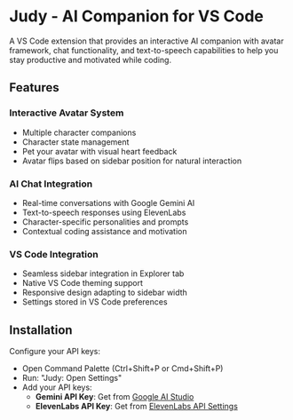 # Judy - AI Companion for VS Code

A VS Code extension that provides an interactive AI companion with avatar framework, chat functionality, and text-to-speech capabilities to help you stay productive and motivated while coding.

## Features

### Interactive Avatar System

-   Multiple character companions
-   Character state management
-   Pet your avatar with visual heart feedback
-   Avatar flips based on sidebar position for natural interaction

### AI Chat Integration

-   Real-time conversations with Google Gemini AI
-   Text-to-speech responses using ElevenLabs
-   Character-specific personalities and prompts
-   Contextual coding assistance and motivation

### VS Code Integration

-   Seamless sidebar integration in Explorer tab
-   Native VS Code theming support
-   Responsive design adapting to sidebar width
-   Settings stored in VS Code preferences

## Installation

Configure your API keys:

-   Open Command Palette (Ctrl+Shift+P or Cmd+Shift+P)
-   Run: "Judy: Open Settings"
-   Add your API keys:
    -   **Gemini API Key**: Get from [Google AI Studio](https://makersuite.google.com/app/apikey)
    -   **ElevenLabs API Key**: Get from [ElevenLabs API Settings](https://elevenlabs.io/app/settings/api-keys)
